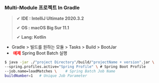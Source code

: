 ### Multi-Module 프로젝트 In Gradle

>✔ **IDE : IntelliJ Ultimate 2020.3.2**
>
>✔ **OS :  macOS Big Sur 11.1**
>
>✔ **Lang: Kotlin**



- Gradle > 빌드를 원하는 모듈 > Tasks > Build > BootJar
- <span style="color: red"> **예제**</span> Spring Boot Batch 실행 

~~~bash
$ java -jar ./"project Directory"/build/"projectName + version".jar \	# Spring BootJar Execute
--spring.profiles.active="Spring Profile" \	# Spring Boot Profile
--job.name=loadMatches \	# Spring Batch Job Name
buildNumber=1 	# Unique Job Parameter
~~~



